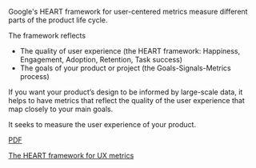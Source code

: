 Google's HEART framework for user-centered metrics measure different parts of the product life cycle.

The framework reflects 
- The quality of user experience (the HEART framework: Happiness, Engagement, Adoption, Retention, Task success)
- The goals of your product or project (the Goals-Signals-Metrics process)

If you want your product’s design to be informed by large-scale data, it helps to have metrics that 
reflect the quality of the user experience that map closely to your main goals.

It seeks to measure the user experience of your product.

[PDF](https://static.googleusercontent.com/media/research.google.com/en//pubs/archive/36299.pdf)

[The HEART framework for UX metrics](http://www.rodden.org/kerry/heart/)

